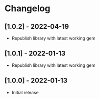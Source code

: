 # Changelog

## [1.0.2] - 2022-04-19

- Republish library with latest working gem


## [1.0.1] - 2022-01-13

- Republish library with latest working gem

## [1.0.0] - 2022-01-13

- Initial release
